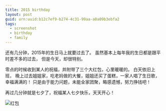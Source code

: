 ```yaml
---
title: 2015 birthday
layout: post
guid: urn:uuid:b12c7ef9-b274-4c31-99aa-a0a09b3ebfa2
tags:
  - screenshot
  - birthday
  - family
---
```


还有几分钟，2015年的生日马上就要过去了。
虽然基本上每年我的生日都是跟平时差不多的过去，
但是今天，却很特别。

零点的时候收到某人的祝福，并附带了三个大红包，心里暖暖的。
白天依旧上班，
晚上过去姐姐家，吃老妈做的大餐，姐姐还买了蛋糕，一家人唱了生日歌，
幸福满满的！
只是由于能力问题，未能全家团聚，略感遗憾，努力挣钱吧！

再过几分钟就是七夕了，祝福某人七夕快乐，天天开心！

![红包](http://7xl5ez.com1.z0.glb.clouddn.com/Screenshot_2015-08-19-23-45-21.jpeg)

